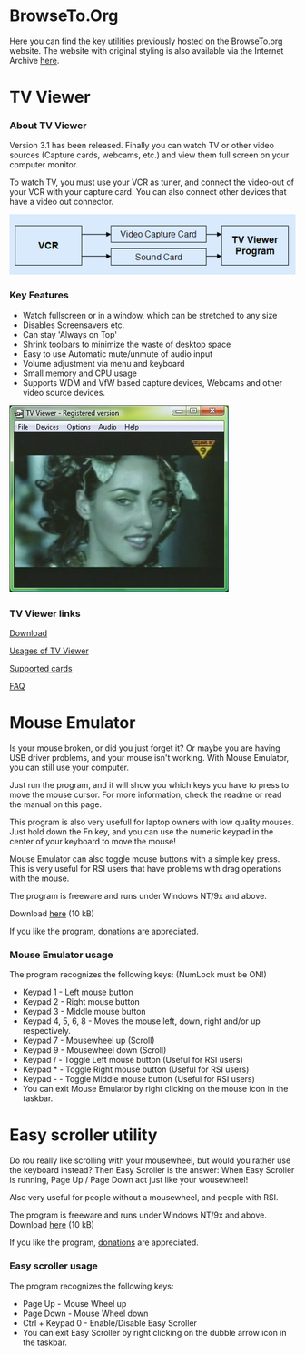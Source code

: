 # BrowseTo.Org
Here you can find the key utilities previously hosted on the BrowseTo.org website.
The website with original styling is also available via the Internet Archive [here](https://web.archive.org/web/20211218231743/http://rhdesigns.browseto.org/).

# TV Viewer

### About TV Viewer
Version 3.1 has been released.
Finally you can watch TV or other video sources (Capture cards, webcams, etc.) and view them full screen on your computer monitor.

To watch TV, you must use your VCR as tuner, and connect the video-out of your VCR with your capture card. You can also connect other devices that have a video out connector.

![TV Viewer connection diagram](https://github.com/Profile926/BrowseTo.Org/blob/main/tv_viewer_connections.png)

### Key Features
- Watch fullscreen or in a window, which can be stretched to any size
- Disables Screensavers etc.
- Can stay 'Always on Top'
- Shrink toolbars to minimize the waste of desktop space
- Easy to use Automatic mute/unmute of audio input
- Volume adjustment via menu and keyboard
- Small memory and CPU usage
- Supports WDM and VfW based capture devices, Webcams and other video source devices.

![TV Viewer screenshot](https://github.com/Profile926/BrowseTo.Org/blob/main/tvviewer.jpg)

### TV Viewer links
[Download](tvviewer_download.md)

[Usages of TV Viewer](tvviewer_usages.md)

[Supported cards](tvviewer_supportedcards.md)

[FAQ](tvviewer_faq.md)


# Mouse Emulator
Is your mouse broken, or did you just forget it? Or maybe you are having USB driver problems, and your mouse isn't working. With Mouse Emulator, you can still use your computer.

Just run the program, and it will show you which keys you have to press to move the mouse cursor. For more information, check the readme or read the manual on this page.

This program is also very usefull for laptop owners with low quality mouses. Just hold down the Fn key, and you can use the numeric keypad in the center of your keyboard to move the mouse!

Mouse Emulator can also toggle mouse buttons with a simple key press. This is very useful for RSI users that have problems with drag operations with the mouse.

The program is freeware and runs under Windows NT/9x and above.

Download [here](https://github.com/Profile926/BrowseTo.Org/raw/main/mousemu.zip) (10 kB)

If you like the program, [donations](https://www.paypal.com/donate/?hosted_button_id=674WLNXJQCHC2) are appreciated. 

### Mouse Emulator usage
The program recognizes the following keys: (NumLock must be ON!)

- Keypad 1 - Left mouse button
- Keypad 2 - Right mouse button
- Keypad 3 - Middle mouse button
- Keypad 4, 5, 6, 8 - Moves the mouse left, down, right and/or up respectively.
- Keypad 7 - Mousewheel up (Scroll)
- Keypad 9 - Mousewheel down (Scroll)
- Keypad / - Toggle Left mouse button (Useful for RSI users)
- Keypad * - Toggle Right mouse button (Useful for RSI users)
- Keypad - - Toggle Middle mouse button (Useful for RSI users)
- You can exit Mouse Emulator by right clicking on the mouse icon in the taskbar.

# Easy scroller utility
Do rou really like scrolling with your mousewheel, but would you rather use the keyboard instead? Then Easy Scroller is the answer: When Easy Scroller is running, Page Up / Page Down act just like your wousewheel!

Also very useful for people without a mousewheel, and people with RSI.

The program is freeware and runs under Windows NT/9x and above.
Download [here](https://github.com/Profile926/BrowseTo.Org/raw/main/EasyScroller.zip) (10 kB)

If you like the program, [donations](https://www.paypal.com/donate/?hosted_button_id=Y2A3RAHLMXM9E) are appreciated. 

### Easy scroller usage
The program recognizes the following keys:

- Page Up - Mouse Wheel up
- Page Down - Mouse Wheel down
- Ctrl + Keypad 0 - Enable/Disable Easy Scroller
- You can exit Easy Scroller by right clicking on the dubble arrow icon in the taskbar.
